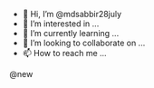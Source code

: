 - 👋 Hi, I’m @mdsabbir28july
- 👀 I’m interested in ...
- 🌱 I’m currently learning ...
- 💞️ I’m looking to collaborate on ...
- 📫 How to reach me ...

<!---
mdsabbir28july/mdsabbir28july is a ✨ special ✨ repository because its `README.md` (this file) appears on your GitHub profile.
You can click the Preview link to take a look at your changes.
--->
@new
